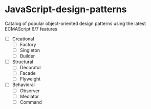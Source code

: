 # JavaScript-design-patterns
Catalog of popular object-oriented design patterns using the latest ECMAScript 6/7 features

- [ ] Creational
  - [ ] Factory
  - [ ] Singleton
  - [ ] Builder
- [ ] Structural
  - [ ] Decorator
  - [ ] Facade
  - [ ] Flyweight
- [ ] Behavioral
  - [ ] Observer
  - [ ] Mediator
  - [ ] Command
